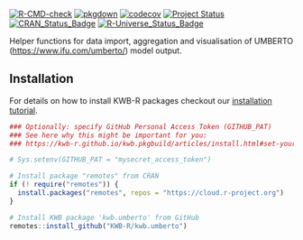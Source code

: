[![R-CMD-check](https://github.com/KWB-R/kwb.umberto/workflows/R-CMD-check/badge.svg)](https://github.com/KWB-R/kwb.umberto/actions?query=workflow%3AR-CMD-check)
[![pkgdown](https://github.com/KWB-R/kwb.umberto/workflows/pkgdown/badge.svg)](https://github.com/KWB-R/kwb.umberto/actions?query=workflow%3Apkgdown)
[![codecov](https://codecov.io/github/KWB-R/kwb.umberto/branch/main/graphs/badge.svg)](https://codecov.io/github/KWB-R/kwb.umberto)
[![Project Status](https://img.shields.io/badge/lifecycle-experimental-orange.svg)](https://www.tidyverse.org/lifecycle/#experimental)
[![CRAN_Status_Badge](https://www.r-pkg.org/badges/version/kwb.umberto)]()
[![R-Universe_Status_Badge](https://kwb-r.r-universe.dev/badges/kwb.umberto)](https://kwb-r.r-universe.dev/)

Helper functions for data import, aggregation and
visualisation of UMBERTO (https://www.ifu.com/umberto/) model output.

## Installation

For details on how to install KWB-R packages checkout our [installation tutorial](https://kwb-r.github.io/kwb.pkgbuild/articles/install.html).

```r
### Optionally: specify GitHub Personal Access Token (GITHUB_PAT)
### See here why this might be important for you:
### https://kwb-r.github.io/kwb.pkgbuild/articles/install.html#set-your-github_pat

# Sys.setenv(GITHUB_PAT = "mysecret_access_token")

# Install package "remotes" from CRAN
if (! require("remotes")) {
  install.packages("remotes", repos = "https://cloud.r-project.org")
}

# Install KWB package 'kwb.umberto' from GitHub
remotes::install_github("KWB-R/kwb.umberto")
```
